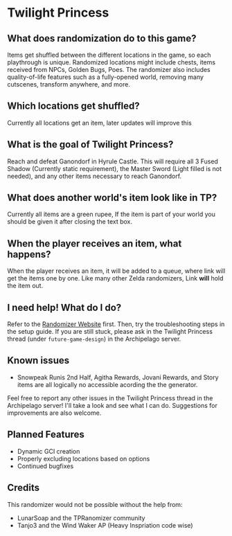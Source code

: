 # Twilight Princess

## What does randomization do to this game?

Items get shuffled between the different locations in the game, so each playthrough is unique. Randomized locations
might include chests, items received from NPCs, Golden Bugs, Poes. The randomizer also includes
quality-of-life features such as a fully-opened world, removing many cutscenes, transform anywhere, and more.

## Which locations get shuffled?

Currently all locations get an item, later updates will improve this

## What is the goal of Twilight Princess?

Reach and defeat Ganondorf in Hyrule Castle. This will require all 3 Fused Shadow (Currently static requirement), the Master Sword (Light filled is not needed), and any other items necessary to reach Ganondorf.

## What does another world's item look like in TP?

Currently all items are a green rupee, If the item is part of your world you should be given it after closing the text box.

## When the player receives an item, what happens?

When the player receives an item, it will be added to a queue, where link will get the items one by one. Like many other Zelda
randomizers, Link **will** hold the item out.

## I need help! What do I do?

Refer to the [Randomizer Website](https://tprandomizer.com/) first. Then, try the troubleshooting steps in the setup
guide. If you are still stuck, please ask in the Twilight Princess thread (under `future-game-design`) in the Archipelago
server.

## Known issues

- Snowpeak Runis 2nd Half, Agitha Rewards, Jovani Rewards, and Story items are all logically no accessible acording the the generator.

Feel free to report any other issues in the Twilight Princess thread in the Archipelago server! I'll take a look and see what I
can do. Suggestions for improvements are also welcome.

## Planned Features

- Dynamic GCI creation
- Properly excluding locations based on options
- Continued bugfixes

## Credits

This randomizer would not be possible without the help from:

- LunarSoap and the TPRanomizer community
- Tanjo3 and the Wind Waker AP (Heavy Inspriation code wise)
